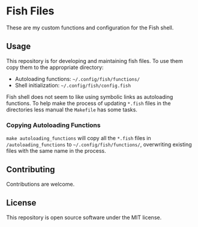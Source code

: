 # Fish Files

These are my custom functions and configuration for the Fish shell.

## Usage

This repository is for developing and maintaining fish files. To use them copy
them to the appropriate directory:
- Autoloading functions: `~/.config/fish/functions/`
- Shell initialization:  `~/.config/fish/config.fish`

Fish shell does not seem to like using symbolic links as autoloading functions.
To help make the process of updating `*.fish` files in the directories less manual
the `Makefile` has some tasks.

### Copying Autoloading Functions

`make autoloading_functions` will copy all the `*.fish` files in `/autoloading_functions`
to `~/.config/fish/functions/`, overwriting existing files with the same name in
the process.

## Contributing

Contributions are welcome.

## License

This repository is open source software under the MIT license.
